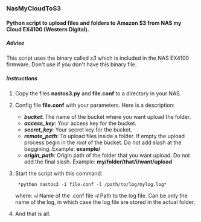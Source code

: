 ### NasMyCloudToS3
#### Python script to upload files and folders to Amazon S3 from NAS my Cloud EX4100 (Western Digital).

##### Advise
This script uses the binary called *s3* which is included in the NAS EX4100 firmware. Don't use if you don't have this binary file.

##### Instructions
1. Copy the files **nastos3.py** and **file.conf** to a directory in your NAS.
2. Config file **file.conf** with your parameters. Here is a description:
       
	- **_bucket_**: The name of the bucket where you want upload the folder.
	- **_access_key_**: Your access key for the bucket.
	- **_secret_key_**: Your secret key for the bucket.
	- **_remote_path_**: To upload files inside a folder. If empty the upload process begin in the root of the bucket. Do not add slash at the beggining. Example: **example/**
	- **_origin_path_**: Origin path of the folder that you want upload. Do not add the final slash. Example: **my/folder/that/i/want/upload** 
              
3. Start the script with this command:
        
		*python nastos3 -i file.conf -l /path/to/log/mylog.log*
 
 	where:
            **_-i_** Name of the .conf file 
            **_-l_** Path to the log file. Can be only the name of the log, in which case the log file are stored in the actual folder.
            
4. And that is all.




